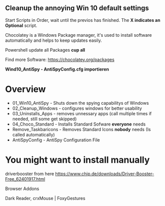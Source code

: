## Cleanup the annoying Win 10 default settings

Start Scripts in Order, wait until the previos has finished.
The **X indicates an Optional** script.

Chocolatey is a Windows Package manager, it's used to install software automatically and helps to keep updates easily.

Powershell update all Packages
**cup all**

Find more Software: 
https://chocolatey.org/packages

**Wind10_AntiSpy - AntiSpyConfig.cfg importieren** 
 
 # Overview
* 01_Win10_AntiSpy - Shuts down the spying capabilitys of Windows
* 02_Cleanup_Windows - configures windows for better usability 
* 03_Uninstalls_Apps - removes unnessary apps (call multiple times if needed, still some get skipped)
* 04_Choco_Standard - Installs Standard Sofware **everyone** needs
* Remove_Taskbaricons -  Removes Standard Icons **nobody** needs (Is called automatically)
* AntiSpyConfig - AntiSpy Configuration File


# You might want to install manually
driverbooster from here https://www.chip.de/downloads/Driver-Booster-Free_62401917.html

Browser Addons

Dark Reader, crxMouse | FoxyGestures
